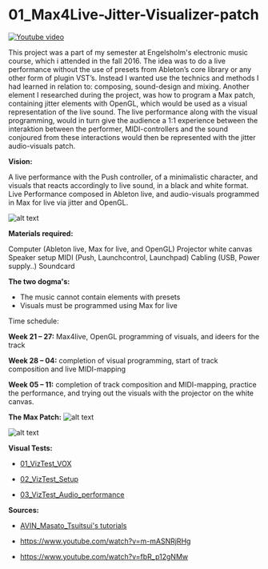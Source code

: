 # 01_Max4Live-Jitter-Visualizer-patch

<a href="https://www.youtube.com/watch?v=OBivTo-QB5A&feature=youtu.be" target="This is a Youtube video"><img src="https://github.com/L4COUR/La-Cour_Max-Patchers/blob/master/01_Max4Live-Jitter-Visualizer-patch/Screen%20Shot%202018-03-27%20at%2003.37.38.png" 
alt="Youtube video"/></a>

This project was a part of my semester at Engelsholm's electronic music course, which i attended in the fall 2016. The idea was to do a live performance without the use of presets from Ableton’s core library or any other form of plugin VST’s. Instead I wanted use the technics and methods I had learned in relation to: composing, sound-design and mixing. Another element I researched during the project, was how to program a Max patch, containing jitter elements with OpenGL, which would be used as a visual representation of the live sound. The live performance along with the visual programming, would in turn give the audience a 1:1 experience between the interaktion between the performer, MIDI-controllers and the sound conjoured from these interactions would then be represented with the jitter audio-visuals patch.

**Vision:** 

A live performance with the Push controller, of a minimalistic character, and visuals that reacts accordingly to live sound, in a black and white format. Live Performance composed in Ableton live, and audio-visuals programmed in Max for live via jitter and OpenGL.

![alt text](https://github.com/L4COUR/La-Cour_Max-Patchers/blob/master/01_Max4Live-Jitter-Visualizer-patch/Max4Live-Jitter-visualizer-patch%20(1).jpg "Tech-writer")

**Materials required:**

Computer (Ableton live, Max for live, and OpenGL)
Projector
white canvas
Speaker setup
MIDI (Push, Launchcontrol, Launchpad)
Cabling (USB, Power supply..)
Soundcard

**The two dogma's:**

- The music cannot contain elements with presets
- Visuals must be programmed using Max for live

Time schedule:

**Week 21 – 27:**
Max4live, OpenGL programming of visuals, and ideers for the track

**Week 28 – 04:**
completion of visual programming, start of track composition and live MIDI-mapping

**Week 05 – 11:**
completion of track composition and MIDI-mapping, practice the performance, and trying out the visuals with the projector on the white canvas.

**The Max Patch:**
![alt text](https://github.com/L4COUR/La-Cour_Max-Patchers/blob/master/01_Max4Live-Jitter-Visualizer-patch/Screen%20Shot%202018-03-30%20at%2002.08.36.png "Max/MSP Patch")

![alt text](https://github.com/L4COUR/La-Cour_Max4Live_Max-MSP_Max-Jitter/blob/master/E16_Final_Project/Screen%20Shot%202018-03-30%20at%2001.21.23.png "Max/MSP Patch")

**Visual Tests:**

- [01_VizTest_VOX](https://vimeo.com/224376875)

- [02_VizTest_Setup](https://vimeo.com/224376893)

- [03_VizTest_Audio_performance](https://vimeo.com/256399545)

**Sources:**

- [AVIN_Masato_Tsuitsui's tutorials](http://audiovisualacademy.com/avin/en/software/maxmspjitter-masato-tsutsui-audio-part-2/)

- https://www.youtube.com/watch?v=m-mASNRjRHg

- https://www.youtube.com/watch?v=fbR_p12gNMw
